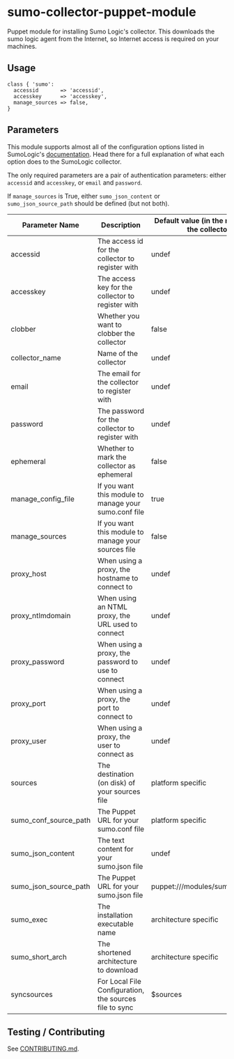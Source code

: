 sumo-collector-puppet-module
============================

Puppet module for installing Sumo Logic's collector. This downloads the sumo
logic agent from the Internet, so Internet access is required on your machines.

## Usage
```Puppet
class { 'sumo':
  accessid       => 'accessid',
  accesskey      => 'accesskey',
  manage_sources => false,
}
```

## Parameters
This module supports almost all of the configuration options listed in
SumoLogic's [documentation](http://help.sumologic.com/Send_Data/Installed_Collectors/sumo.conf).  Head there
for a full explanation of what each option does to the SumoLogic collector.

The only required parameters are a pair of authentication parameters: either
`accessid` and `accesskey`, or `email` and `password`.

If `manage_sources` is True, either `sumo_json_content` or `sumo_json_source_path` should be defined (but not both).

| Parameter Name        | Description                                            | Default value (in the module, not the collector)
|-----------------------|--------------------------------------------------------|-------------------------------------------------
| accessid              | The access id for the collector to register with       | undef
| accesskey             | The access key for the collector to register with      | undef
| clobber               | Whether you want to clobber the collector              | false
| collector_name        | Name of the collector                                  | undef
| email                 | The email for the collector to register with           | undef
| password              | The password for the collector to register with        | undef
| ephemeral             | Whether to mark the collector as ephemeral             | false
| manage_config_file    | If you want this module to manage your sumo.conf file  | true
| manage_sources        | If you want this module to manage your sources file    | false
| proxy_host            | When using a proxy, the hostname to connect to         | undef
| proxy_ntlmdomain      | When using an NTML proxy, the URL used to connect      | undef
| proxy_password        | When using a proxy, the password to use to connect     | undef
| proxy_port            | When using a proxy, the port to connect to             | undef
| proxy_user            | When using a proxy, the user to connect as             | undef
| sources               | The destination (on disk) of your sources file         | platform specific
| sumo_conf_source_path | The Puppet URL for your sumo.conf file                 | platform specific
| sumo_json_content     | The text content for your sumo.json file                 | undef
| sumo_json_source_path | The Puppet URL for your sumo.json file                 | puppet:///modules/sumo/sumo.json
| sumo_exec             | The installation executable name                       | architecture specific
| sumo_short_arch       | The shortened architecture to download                 | architecture specific
| syncsources           | For Local File Configuration, the sources file to sync | $sources

## Testing / Contributing
See [CONTRIBUTING.md](https://github.com/SumoLogic/sumo-collector-puppet-module/blob/master/CONTRIBUTING.md).
